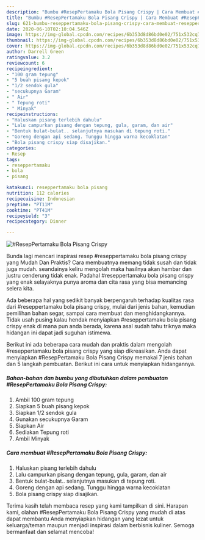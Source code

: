 ```yaml
---
description: "Bumbu #ResepPertamaku Bola Pisang Crispy | Cara Membuat #ResepPertamaku Bola Pisang Crispy Yang Lezat"
title: "Bumbu #ResepPertamaku Bola Pisang Crispy | Cara Membuat #ResepPertamaku Bola Pisang Crispy Yang Lezat"
slug: 621-bumbu-reseppertamaku-bola-pisang-crispy-cara-membuat-reseppertamaku-bola-pisang-crispy-yang-lezat
date: 2020-06-10T02:10:04.546Z
image: https://img-global.cpcdn.com/recipes/6b353d8d86bd0e02/751x532cq70/reseppertamaku-bola-pisang-crispy-foto-resep-utama.jpg
thumbnail: https://img-global.cpcdn.com/recipes/6b353d8d86bd0e02/751x532cq70/reseppertamaku-bola-pisang-crispy-foto-resep-utama.jpg
cover: https://img-global.cpcdn.com/recipes/6b353d8d86bd0e02/751x532cq70/reseppertamaku-bola-pisang-crispy-foto-resep-utama.jpg
author: Darrell Green
ratingvalue: 3.2
reviewcount: 6
recipeingredient:
- "100 gram tepung"
- "5 buah pisang kepok"
- "1/2 sendok gula"
- "secukupnya Garam"
- " Air"
- " Tepung roti"
- " Minyak"
recipeinstructions:
- "Haluskan pisang terlebih dahulu"
- "Lalu campurkan pisang dengan tepung, gula, garam, dan air"
- "Bentuk bulat-bulat.. selanjutnya masukan di tepung roti."
- "Goreng dengan api sedang. Tunggu hingga warna kecoklatan"
- "Bola pisang crispy siap disajikan."
categories:
- Resep
tags:
- reseppertamaku
- bola
- pisang

katakunci: reseppertamaku bola pisang 
nutrition: 112 calories
recipecuisine: Indonesian
preptime: "PT11M"
cooktime: "PT41M"
recipeyield: "3"
recipecategory: Dinner

---
```



![#ResepPertamaku Bola Pisang Crispy](https://img-global.cpcdn.com/recipes/6b353d8d86bd0e02/751x532cq70/reseppertamaku-bola-pisang-crispy-foto-resep-utama.jpg)

Bunda lagi mencari inspirasi resep #reseppertamaku bola pisang crispy yang Mudah Dan Praktis? Cara membuatnya memang tidak susah dan tidak juga mudah. seandainya keliru mengolah maka hasilnya akan hambar dan justru cenderung tidak enak. Padahal #reseppertamaku bola pisang crispy yang enak selayaknya punya aroma dan cita rasa yang bisa memancing selera kita.

Ada beberapa hal yang sedikit banyak berpengaruh terhadap kualitas rasa dari #reseppertamaku bola pisang crispy, mulai dari jenis bahan, kemudian pemilihan bahan segar, sampai cara membuat dan menghidangkannya. Tidak usah pusing kalau hendak menyiapkan #reseppertamaku bola pisang crispy enak di mana pun anda berada, karena asal sudah tahu triknya maka hidangan ini dapat jadi suguhan istimewa.




Berikut ini ada beberapa cara mudah dan praktis dalam mengolah #reseppertamaku bola pisang crispy yang siap dikreasikan. Anda dapat menyiapkan #ResepPertamaku Bola Pisang Crispy memakai 7 jenis bahan dan 5 langkah pembuatan. Berikut ini cara untuk menyiapkan hidangannya.

<!--inarticleads1-->

##### Bahan-bahan dan bumbu yang dibutuhkan dalam pembuatan #ResepPertamaku Bola Pisang Crispy:

1. Ambil 100 gram tepung
1. Siapkan 5 buah pisang kepok
1. Siapkan 1/2 sendok gula
1. Gunakan secukupnya Garam
1. Siapkan  Air
1. Sediakan  Tepung roti
1. Ambil  Minyak




<!--inarticleads2-->

##### Cara membuat #ResepPertamaku Bola Pisang Crispy:

1. Haluskan pisang terlebih dahulu
1. Lalu campurkan pisang dengan tepung, gula, garam, dan air
1. Bentuk bulat-bulat.. selanjutnya masukan di tepung roti.
1. Goreng dengan api sedang. Tunggu hingga warna kecoklatan
1. Bola pisang crispy siap disajikan.




Terima kasih telah membaca resep yang kami tampilkan di sini. Harapan kami, olahan #ResepPertamaku Bola Pisang Crispy yang mudah di atas dapat membantu Anda menyiapkan hidangan yang lezat untuk keluarga/teman maupun menjadi inspirasi dalam berbisnis kuliner. Semoga bermanfaat dan selamat mencoba!
